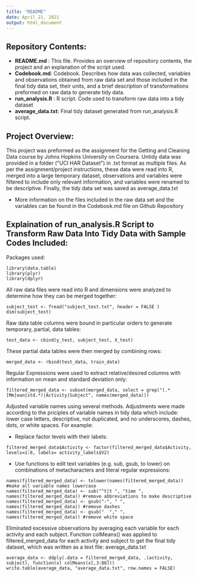 ```yaml
---
title: "README"
date: April 21, 2021
output: html_document
---
```


## Repository Contents:
 * **README.md** : This file. Provides an overview of repository contents, the project and an explanation of the script used.
 * **Codebook.md**: Codebook. Describes how data was collected, variables and observations obtained from raw data set and those included in the final tidy data set, their units, and a brief description of transformations preformed on raw data to generate tidy data. 
 * **run_analysis.R** : R script. Code used to transform raw data into a tidy dataset
 * **average_data.txt**: Final tidy dataset generated from run_analysis.R script. 

## Project Overview:
This project was preformed as the assignment for the Getting and Cleaning Data course by Johns Hopkins University on Coursera. Untidy data was provided in a folder ("UCI HAR Dataset") in .txt format as multiple files. As per the assignment/project instructions, these data were read into R, merged into a large temporary dataset, observations and variables were filtered to include only relevant information, and variables were renamed to be descriptive. Finally, the tidy data set was saved as average_data.txt
 * More information on the files included in the raw data set and the variables can be found in the Codebook.md file on Github Repository

## Explaination of run_analysis.R Script to Transform Raw Data Into Tidy Data with Sample Codes Included:

Packages used:

``` 
library(data.table)
library(plyr)
library(dplyr)
```

All raw data files were read into R and dimensions were analyzed to determine how they can be merged together: 

```
subject_test <- fread("subject_test.txt", header = FALSE )
dim(subject_test)
```

Raw data table columns were bound in particular orders to generate temporary, partial, data tables:

```
test_data <- cbind(y_test, subject_test, X_test)
```

These partial data tables were then merged by combining rows:

```
merged_data <- rbind(test_data, train_data)
```


Regular Expressions were used to extract relative/desired columns with information on mean and standard deviation only:

```
filtered_merged_data <- subset(merged_data, select = grep("(.*[Mm]ean|std.*)|Activity|Subject", names(merged_data))) 
```

Adjusted variable names using several methods. Adjustments were made according to the priciples of variable names in tidy data which include: lower case letters, descriptive, not duplicated, and no underscores, dashes, dots, or white spaces. For example:

 * Replace factor levels with their labels:

```
filtered_merged_data$Activity <- factor(filtered_merged_data$Activity, levels=1:6, labels= activity_labels$V2)
```

 * Use functions to edit text variables (e.g. sub, gsub, to lower) on combinations of metacharacters and literal regular expressions:
 ```
names(filtered_merged_data) <- tolower(names(filtered_merged_data)) #make all variable names lowercase
names(filtered_merged_data) <- sub("^t|t ", "time ", names(filtered_merged_data)) #remove abbreviations to make descriptive
names(filtered_merged_data) <- gsub("-", " ", names(filtered_merged_data)) #remove dashes
names(filtered_merged_data) <- gsub("  "," ", names(filtered_merged_data)) #remove white space
```

Eliminated excessive observations by averaging each variable for each activity and each subject. Function colMeans() was applied to filtered_merged_data for each activity and subject to get the final tidy dataset, which was written as a text file: average_data.txt 

```
average_data <- ddply(.data = filtered_merged_data, .(activity, subject), function(x) colMeans(x[,3:88])) 
write.table(average_data, "average_data.txt", row.names = FALSE) 
```